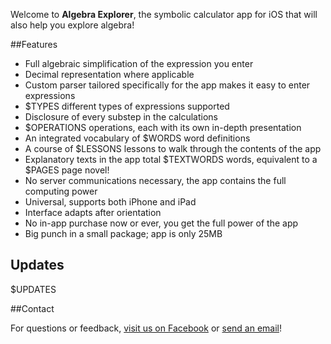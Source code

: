 Welcome to **Algebra Explorer**, the symbolic calculator app for iOS that will also help you explore algebra!

##Features

*    Full algebraic simplification of the expression you enter
*    Decimal representation where applicable
*    Custom parser tailored specifically for the app makes it easy to enter expressions
*    $TYPES different types of expressions supported
*    Disclosure of every substep in the calculations
*    $OPERATIONS operations, each with its own in-depth presentation
*    An integrated vocabulary of $WORDS word definitions
*    A course of $LESSONS lessons to walk through the contents of the app
*    Explanatory texts in the app total $TEXTWORDS words, equivalent to a $PAGES page novel!
*    No server communications necessary, the app contains the full computing power
*    Universal, supports both iPhone and iPad
*    Interface adapts after orientation
*    No in-app purchase now or ever, you get the full power of the app
*    Big punch in a small package; app is only 25MB

## Updates

$UPDATES

##Contact

For questions or feedback, [visit us on Facebook](http://facebook.com/algebraexplorer) or [send an email](mailto:david@krawaller.se)!